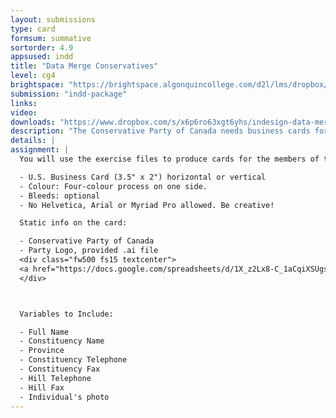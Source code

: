 ```yaml
---
layout: submissions
type: card
formsum: summative
sortorder: 4.9
appsused: indd
title: "Data Merge Conservatives"
level: cg4
brightspace: "https://brightspace.algonquincollege.com/d2l/lms/dropbox/user/folder_submit_files.d2l?db=123826&grpid=0&isprv=&bp=0&ou=145538"
submission: "indd-package"
links:
video:
downloads: "https://www.dropbox.com/s/x6p6ro63xgt6yhs/indesign-data-merge-summative.zip?dl=1"
description: "The Conservative Party of Canada needs business cards for all of its members. Your job is to design a card, then output one card for each member, using InDesign's Data Merge functionality."
details: |
assignment: |
  You will use the exercise files to produce cards for the members of the Conservative party. Make sure you're on brand by checking their web site. Restrict yourself to two font families at the most.

  - U.S. Business Card (3.5" x 2") horizontal or vertical
  - Colour: Four-colour process on one side.
  - Bleeds: optional
  - No Helvetica, Arial or Myriad Pro allowed. Be creative!

  Static info on the card:

  - Conservative Party of Canada
  - Party Logo, provided .ai file
  <div class="fw500 fs15 textcenter">
  <a href="https://docs.google.com/spreadsheets/d/1X_z2Lx8-C_1aCqiXSUgszFAn_R2c091u6-6Pf-Frk4c/edit?usp=sharing" title="Spreadsheet Data" target="_blank" class="limegreen">Spreadsheet Data</a>
  </div>



  Variables to Include:

  - Full Name
  - Constituency Name
  - Province
  - Constituency Telephone
  - Constituency Fax
  - Hill Telephone
  - Hill Fax
  - Individual's photo
---
```

